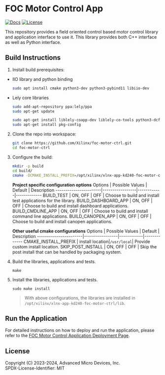 # FOC Motor Control App
[![Docs](https://img.shields.io/badge/-Documention-blue)](https://xilinx.github.io/kria-apps-docs)
[![License](https://img.shields.io/badge/license-MIT-green)](./LICENSE)

This repository provides a field oriented control based motor control library and application interface to use it. This library provides both C++ interface as well as Python interface.

## Build Instructions

1. Install build prerequisites:

- IIO library and python binding
    ```bash
    sudo apt install cmake python3-dev python3-pybind11 libiio-dev
    ```
- Lely core libraries
    ```bash
    sudo add-apt-repository ppa:lely/ppa
    sudo apt-get update

    sudo apt-get install liblely-coapp-dev liblely-co-tools python3-dcf-tools
    sudo apt-get install pkg-config
    ```

2. Clone the repo into workspace:

    ```bash
    git clone https://github.com/Xilinx/foc-motor-ctrl.git
    cd foc-motor-ctrl
    ```

3. Configure the build:

    ```bash
    mkdir -p build
    cd build/
    cmake -DCMAKE_INSTALL_PREFIX=/opt/xilinx/xlnx-app-kd240-foc-motor-ctrl -DBUILD_DASHBOARD_APP=ON -DBUILD_CANOPEN_APP=ON ..
    ```

    **Project specific configuration options**
    Options                | Possible Values | Default    | Description
    -----------------------|-----------------|------------|-------------
    BUILD_TEST             | ON, OFF         | OFF        | Choose to build and install test applications for the library.
    BUILD_DASHBOARD_APP    | ON, OFF         | OFF        | Choose to build and install dashboard applications.
    BUILD_CMDLINE_APP      | ON, OFF         | OFF        | Choose to build and install command line applications.
    BUILD_CANOPEN_APP      | ON, OFF         | OFF        | Choose to build and install canopen  applications.

    **Other useful cmake configurations**
    Options                | Possible Values | Default    | Description
    -----------------------|-----------------|------------|-------------
    CMAKE_INSTALL_PREFIX   | install location|`/usr/local`| Provide custom install location.
    SKIP_POST_INSTALL      | ON, OFF         | OFF        | Skip the post install that can be handled by packaging system.

4. Build the libraries, applications and tests.

    ```
    make
    ```

5. Install the libraries, applications and tests.

    ```
    sudo make install
    ```

    > With above configurations, the libraries are installed in `/opt/xilinx/xlnx-app-kd240-foc-motor-ctrl/lib`.

## Run the Application

For detailed instructions on how to deploy and run the application, please refer to the [FOC Motor Control Application Deployment Page](https://xilinx.github.io/kria-apps-docs/kd240/build/html/docs/foc-motor-ctrl/src/app_deployment.html).

## License

Copyright (C) 2023-2024, Advanced Micro Devices, Inc.\
SPDX-License-Identifier: MIT

